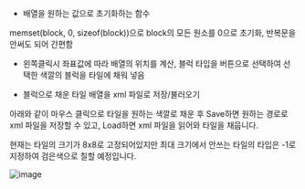 - 배열을 원하는 값으로 초기화하는 함수

memset(block, 0, sizeof(block))으로 block의 모든 원소를 0으로 초기화, 반복문을 안써도 되어 간편함


- 왼쪽클릭시 좌표값에 따라 배열의 위치를 계산, 블럭 타입을 버튼으로 선택하여 선택한 색깔의 블럭을 타일에 채워 넣음


- 블럭으로 채운 타일 배열을 xml 파일로 저장/불러오기




아래와 같이 마우스 클릭으로 타일을 원하는 색깔로 채운 후 Save하면 원하는 경로로 xml 파일을 저장할 수 있고,
Load하면 xml 파일을 읽어와 타일을 채웁니다.

현재는 타일의 크기가 8x8로 고정되어있지만 최대 크기에서 안쓰는 타일의 타입은 -1로 지정하여 검은색으로 칠할 예정입니다.

![image](https://user-images.githubusercontent.com/48848466/73552312-54149780-448b-11ea-9cd6-755b6a93bb8c.png)
